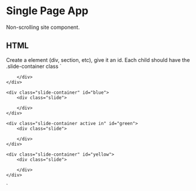 # Single Page App
Non-scrolling site component.

## HTML
Create a element (div, section, etc), give it an id. Each child should have the .slide-container class
`
<section id="app">
	<div class="slide-container" id="red">
		<div class="slide">
			
		</div>
	</div>

	<div class="slide-container" id="blue">
		<div class="slide">
			
		</div>
	</div>

	<div class="slide-container active in" id="green">
		<div class="slide">
			
		</div>
	</div>

	<div class="slide-container" id="yellow">
		<div class="slide">
			
		</div>
	</div>
</section>`

